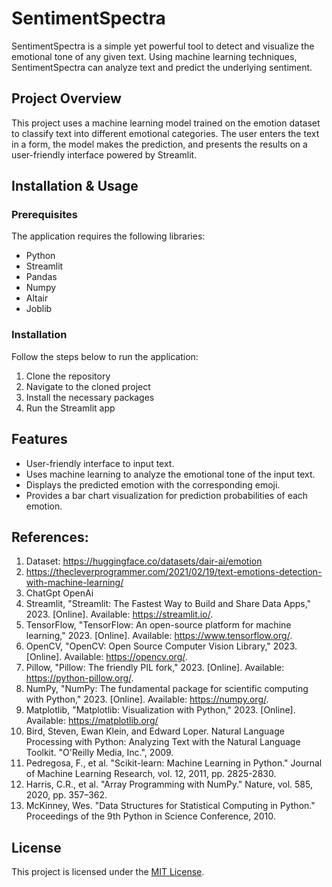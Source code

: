 # SentimentSpectra

SentimentSpectra is a simple yet powerful tool to detect and visualize the emotional tone of any given text. Using machine learning techniques, SentimentSpectra can analyze text and predict the underlying sentiment.

## Project Overview

This project uses a machine learning model trained on the emotion dataset to classify text into different emotional categories. The user enters the text in a form, the model makes the prediction, and presents the results on a user-friendly interface powered by Streamlit.

## Installation & Usage

### Prerequisites
The application requires the following libraries:
- Python
- Streamlit
- Pandas
- Numpy
- Altair
- Joblib

### Installation

Follow the steps below to run the application:

1. Clone the repository
2. Navigate to the cloned project
3. Install the necessary packages
4. Run the Streamlit app


## Features

- User-friendly interface to input text.
- Uses machine learning to analyze the emotional tone of the input text.
- Displays the predicted emotion with the corresponding emoji.
- Provides a bar chart visualization for prediction probabilities of each emotion.

## References:

1. Dataset: https://huggingface.co/datasets/dair-ai/emotion
2. https://thecleverprogrammer.com/2021/02/19/text-emotions-detection-with-machine-learning/
3. ChatGpt OpenAi
4. Streamlit, "Streamlit: The Fastest Way to Build and Share Data Apps," 2023. [Online]. Available: https://streamlit.io/.
5. TensorFlow, "TensorFlow: An open-source platform for machine learning," 2023. [Online]. Available: https://www.tensorflow.org/.
6. OpenCV, "OpenCV: Open Source Computer Vision Library," 2023. [Online]. Available: https://opencv.org/.
7. Pillow, "Pillow: The friendly PIL fork," 2023. [Online]. Available: https://python-pillow.org/.
8. NumPy, "NumPy: The fundamental package for scientific computing with Python," 2023. [Online]. Available: https://numpy.org/.
9. Matplotlib, "Matplotlib: Visualization with Python," 2023. [Online]. Available: https://matplotlib.org/
10. Bird, Steven, Ewan Klein, and Edward Loper. Natural Language Processing with Python: Analyzing Text with the Natural Language Toolkit. "O'Reilly Media, Inc.", 2009.
11. Pedregosa, F., et al. "Scikit-learn: Machine Learning in Python." Journal of Machine Learning Research, vol. 12, 2011, pp. 2825-2830.
12. Harris, C.R., et al. "Array Programming with NumPy." Nature, vol. 585, 2020, pp. 357–362.
13. McKinney, Wes. "Data Structures for Statistical Computing in Python." Proceedings of the 9th Python in Science Conference, 2010.


## License

This project is licensed under the [MIT License](LICENSE).




